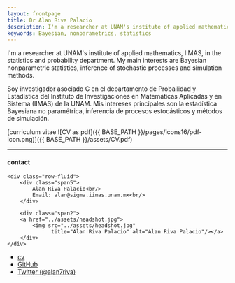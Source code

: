 ```yaml
---
layout: frontpage
title: Dr Alan Riva Palacio
description: I'm a researcher at UNAM's institute of applied mathematics, IIMAS, in the statistics and probability department. My main interests are Bayesian nonparametric statistics, inference of stochastic processes and simulation methods.
keywords: Bayesian, nonparametrics, statistics
---
```


I'm a researcher at UNAM's institute of applied mathematics, IIMAS, in the statistics and probability department. My main interests are Bayesian nonparametric statistics, inference of stochastic processes and simulation methods.

Soy investigador asociado C en el departamento de Probailidad y Estadística del Instituto de Investigaciones en Matemáticas Aplicadas y en Sistema (IIMAS) de la UNAM. Mis intereses principales son la estadística Bayesiana no paramétrica, inferencia de procesos estocásticos y métodos de simulación.

[curriculum vitae ![CV as pdf]({{ BASE_PATH }}/pages/icons16/pdf-icon.png)]({{ BASE_PATH }}/assets/CV.pdf)<br/>


---


<div class="container">
<h4><a name="Contact"></a>contact</h4>

    <div class="row-fluid">
        <div class="span5">
            Alan Riva Palacio<br/>
            Email: alan@sigma.iimas.unam.mx<br/>
        </div>

        <div class="span2">
        <a href="../assets/headshot.jpg">
            <img src="../assets/headshot.jpg"
                  title="Alan Riva Palacio" alt="Alan Riva Palacio"/></a>
        </div>
    </div>
</div>

<div class="navbar">
  <div class="navbar-inner">
      <ul class="nav">
          <li><a href="{{ BASE_PATH }}/assets/CV.pdf">cv</a></li>
          <li><a href="https://github.com/alan7riva">GitHub</a></li>
          <li><a href="https://twitter.com/alan7riva">Twitter (@alan7riva)</a></li>
      </ul>
  </div>
</div>
